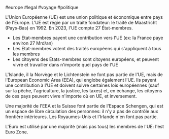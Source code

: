 #europe #legal #voyage #politique 

L'Union Européenne (UE) est une union politique et économique entre pays de l'Europe. L'UE est régie par un traité fondateur: le traité de Maastricht (Pays-Bas) en 1992.  En 2023, l'UE compte 27 État-membres. 
- Les Etat-membres payent une contribution vers l'UE (ex: la France paye environ 27 Mrd/an)
- Les Etat-membres votent des traités européens qui s'appliquent à tous les membres
- Les citoyens des Etats-membres sont citoyens européens, et peuvent vivre et travailler dans n'importe quel pays de l'UE

L'Islande, il la Norvège et le Lichtenstein ne font pas partie de l'UE, mais de l'European Economic Area (EEA), qui englobe également l'UE. Ils payent une contribution à l'UE et doivent suivre certaines lois européennes (sauf sur la pêche, l'agriculture, la justice, les taxes) et, en échange, les citoyens de ces pays peuvent vivre n'importe où en UE, et inversement.

Une majorité de l'EEA et la Suisse font partie de l'Espace Schengen, qui est un espace de libre circulation des personnes: il n'y a pas de contrôle aux frontière intérieures. Les Royaumes-Unis et l'Irlande n'en font pas partie.

L'Euro est utilisé par une majorité (mais pas tous) les membres de l'UE: l'est Euro Zone.